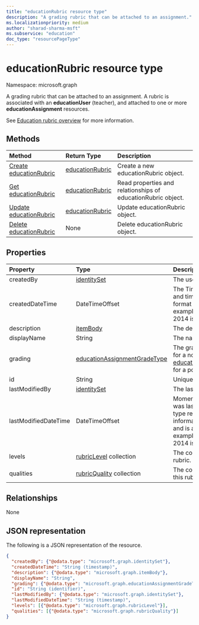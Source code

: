 ```yaml
---
title: "educationRubric resource type"
description: "A grading rubric that can be attached to an assignment."
ms.localizationpriority: medium
author: "sharad-sharma-msft"
ms.subservice: "education"
doc_type: "resourcePageType"
---
```


# educationRubric resource type

Namespace: microsoft.graph

A grading rubric that can be attached to an assignment. A rubric is associated with an **educationUser** (teacher), and attached to one or more **educationAssignment** resources. 

See [Education rubric overview](/graph/education-rubric-overview) for more information.

## Methods

| Method       | Return Type | Description |
|:-------------|:------------|:------------|
| [Create educationRubric](../api/educationuser-post-rubrics.md) | [educationRubric](educationrubric.md) | Create a new educationRubric object. |
| [Get educationRubric](../api/educationrubric-get.md) | [educationRubric](educationrubric.md) | Read properties and relationships of educationRubric object. |
| [Update educationRubric](../api/educationrubric-update.md) | [educationRubric](educationrubric.md) | Update educationRubric object. |
| [Delete educationRubric](../api/educationrubric-delete.md) | None | Delete educationRubric object. |

## Properties

| Property     | Type        | Description |
|:-------------|:------------|:------------|
|createdBy|[identitySet](identityset.md)|The user who created this resource.|
|createdDateTime|DateTimeOffset|The Timestamp type represents date and time information using ISO 8601 format and is always in UTC time. For example, midnight UTC on Jan 1, 2014 is `2014-01-01T00:00:00Z`|
|description|[itemBody](itembody.md)|The description of this rubric.|
|displayName|String|The name of this rubric.|
|grading|[educationAssignmentGradeType](educationassignmentgradetype.md)|The grading type of this rubric -- null for a no-points rubric, or [educationAssignmentPointsGradeType](educationassignmentpointsgradetype.md) for a points rubric.|
|id|String|Unique identifier for the rubric.|
|lastModifiedBy|[identitySet](identityset.md)|The last user to modify the resource.|
|lastModifiedDateTime|DateTimeOffset|Moment in time when the resource was last modified.  The Timestamp type represents date and time information using ISO 8601 format and is always in UTC time. For example, midnight UTC on Jan 1, 2014 is `2014-01-01T00:00:00Z`|
|levels|[rubricLevel](rubriclevel.md) collection|The collection of levels making up this rubric.|
|qualities|[rubricQuality](rubricquality.md) collection|The collection of qualities making up this rubric.|

## Relationships

None

## JSON representation

The following is a JSON representation of the resource.

<!-- {
  "blockType": "resource",
  "optionalProperties": [

  ],
  "@odata.type": "microsoft.graph.educationRubric",
  "keyProperty": "id"
}-->

```json
{
  "createdBy": {"@odata.type": "microsoft.graph.identitySet"},
  "createdDateTime": "String (timestamp)",
  "description": {"@odata.type": "microsoft.graph.itemBody"},
  "displayName": "String",
  "grading": {"@odata.type": "microsoft.graph.educationAssignmentGradeType"},
  "id": "String (identifier)",
  "lastModifiedBy": {"@odata.type": "microsoft.graph.identitySet"},
  "lastModifiedDateTime": "String (timestamp)",
  "levels": [{"@odata.type": "microsoft.graph.rubricLevel"}],
  "qualities": [{"@odata.type": "microsoft.graph.rubricQuality"}]
}
```

<!-- uuid: 16cd6b66-4b1a-43a1-adaf-3a886856ed98
2019-02-04 14:57:30 UTC -->
<!-- {
  "type": "#page.annotation",
  "description": "educationRubric resource",
  "keywords": "",
  "section": "documentation",
  "tocPath": ""
}-->
